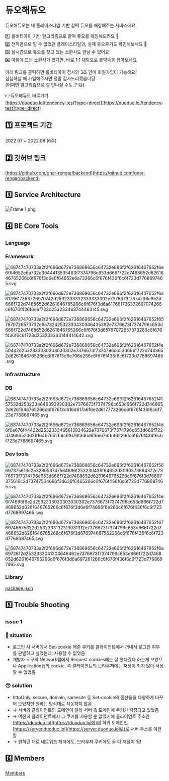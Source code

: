 # 듀오해듀오

듀오해듀오는 내 플레이스타일 기반 찰떡 듀오를 매칭해주는 서비스에요

1️⃣ 롤비티아이 기반 알고리즘으로 찰떡 듀오를 매칭해드려요 🤝  
2️⃣ 전적만으로 알 수 없었던 플레이스타일과, 실제 듀오후기도 확인해보세요 👀  
3️⃣ 실시간으로 듀오를 찾고 있는 소환사도 만날 수 있어요  
4️⃣ 마음에 드는 소환사가 있다면, 바로 1:1 채팅으로 롤약속을 잡아보세요  

아래 링크를 클릭하면 롤비티아이 검사와 3초 안에 회원가입이 가능해요!  
심심하실 때 가입해주시면 정말 감사드리겠습니당  
(어쩌면 알고리즘으로 절 만나실 수도..? 😋)  

👉듀오해듀오 바로가기  
 [https://duoduo.lol/tendency-test?type=direct](https://duoduo.lol/tendency-test?type=direct)

## 1️⃣ 프로젝트 기간

2022.07 ~ 2022.08 (6주)

## 2️⃣ 깃허브 링크

[https://github.com/gnar-rengar/backend](https://github.com/gnar-rengar/backend)

## 3️⃣ **Service Architecture**

![Frame 1.png](https://s3-us-west-2.amazonaws.com/secure.notion-static.com/189d8b90-d1d4-4cbf-bea9-1f6d7d57b6e9/Frame_1.png)

## 4️⃣ **BE Core Tools**

### **Language**

### **Framework**

![68747470733a2f2f696d672e736869656c64732e696f2f62616467652f6e6f64652e6a732d3644413535463f7374796c653d666f722d7468652d6261646765266c6f676f3d6e6f64652e6a73266c6f676f436f6c6f723d7768697465.svg](https://s3-us-west-2.amazonaws.com/secure.notion-static.com/305e7cc7-5dbe-45fa-b1f0-fcc9620ada64/68747470733a2f2f696d672e736869656c64732e696f2f62616467652f6e6f64652e6a732d3644413535463f7374796c653d666f722d7468652d6261646765266c6f676f3d6e6f64652e6a73266c6f676f436f6c6f723d7768697465.svg)

![68747470733a2f2f696d672e736869656c64732e696f2f62616467652f6a6176617363726970742d2532333332333333302e7376673f7374796c653d666f722d7468652d6261646765266c6f676f3d6a617661736372697074266c6f676f436f6c6f723d253233463744463145.svg](https://s3-us-west-2.amazonaws.com/secure.notion-static.com/abe8e5ea-ccef-44a4-a054-8242174572fe/68747470733a2f2f696d672e736869656c64732e696f2f62616467652f6a6176617363726970742d2532333332333333302e7376673f7374796c653d666f722d7468652d6261646765266c6f676f3d6a617661736372697074266c6f676f436f6c6f723d253233463744463145.svg)

![68747470733a2f2f696d672e736869656c64732e696f2f62616467652f657870726573732e6a732d2532333430346435392e7376673f7374796c653d666f722d7468652d6261646765266c6f676f3d65787072657373266c6f676f436f6c6f723d253233363144414642.svg](https://s3-us-west-2.amazonaws.com/secure.notion-static.com/4420dc31-1e0f-4825-97c3-365a4160460e/68747470733a2f2f696d672e736869656c64732e696f2f62616467652f657870726573732e6a732d2532333430346435392e7376673f7374796c653d666f722d7468652d6261646765266c6f676f3d65787072657373266c6f676f436f6c6f723d253233363144414642.svg)

![68747470733a2f2f696d672e736869656c64732e696f2f62616467652f4e504d2d2532333030303030302e7376673f7374796c653d666f722d7468652d6261646765266c6f676f3d6e706d266c6f676f436f6c6f723d7768697465.svg](https://s3-us-west-2.amazonaws.com/secure.notion-static.com/1863a750-ebad-4113-af84-bcc9a08d8975/68747470733a2f2f696d672e736869656c64732e696f2f62616467652f4e504d2d2532333030303030302e7376673f7374796c653d666f722d7468652d6261646765266c6f676f3d6e706d266c6f676f436f6c6f723d7768697465.svg)

### ****Infrastructure****

### **DB**

![68747470733a2f2f696d672e736869656c64732e696f2f62616467652f4157532d2532334646393930302e7376673f7374796c653d666f722d7468652d6261646765266c6f676f3d616d617a6f6e2d617773266c6f676f436f6c6f723d7768697465.svg](https://s3-us-west-2.amazonaws.com/secure.notion-static.com/f568d957-2089-4492-becb-7c0209c8f344/68747470733a2f2f696d672e736869656c64732e696f2f62616467652f4157532d2532334646393930302e7376673f7374796c653d666f722d7468652d6261646765266c6f676f3d616d617a6f6e2d617773266c6f676f436f6c6f723d7768697465.svg)

![68747470733a2f2f696d672e736869656c64732e696f2f62616467652f4d6f6e676f44422d2532333465613934622e7376673f7374796c653d666f722d7468652d6261646765266c6f676f3d6d6f6e676f6462266c6f676f436f6c6f723d7768697465.svg](https://s3-us-west-2.amazonaws.com/secure.notion-static.com/59d421e1-6f58-4d20-ae4f-99dbf2f08c75/68747470733a2f2f696d672e736869656c64732e696f2f62616467652f4d6f6e676f44422d2532333465613934622e7376673f7374796c653d666f722d7468652d6261646765266c6f676f3d6d6f6e676f6462266c6f676f436f6c6f723d7768697465.svg)

### **Dev tools**

![68747470733a2f2f696d672e736869656c64732e696f2f62616467652f56697375616c25323053747564696f253230436f64652d3030373864372e7376673f7374796c653d666f722d7468652d6261646765266c6f676f3d76697375616c2d73747564696f2d636f6465266c6f676f436f6c6f723d7768697465.svg](https://s3-us-west-2.amazonaws.com/secure.notion-static.com/cf1da24d-4b93-4832-abda-2a3393a08cf5/68747470733a2f2f696d672e736869656c64732e696f2f62616467652f56697375616c25323053747564696f253230436f64652d3030373864372e7376673f7374796c653d666f722d7468652d6261646765266c6f676f3d76697375616c2d73747564696f2d636f6465266c6f676f436f6c6f723d7768697465.svg)

![68747470733a2f2f696d672e736869656c64732e696f2f62616467652f4e6f74696f6e2d2532333030303030302e7376673f7374796c653d666f722d7468652d6261646765266c6f676f3d6e6f74696f6e266c6f676f436f6c6f723d7768697465.svg](https://s3-us-west-2.amazonaws.com/secure.notion-static.com/dac41b8d-229c-4fcf-b6fa-7576228ef5cc/68747470733a2f2f696d672e736869656c64732e696f2f62616467652f4e6f74696f6e2d2532333030303030302e7376673f7374796c653d666f722d7468652d6261646765266c6f676f3d6e6f74696f6e266c6f676f436f6c6f723d7768697465.svg)

![68747470733a2f2f696d672e736869656c64732e696f2f62616467652f6769746875622d2532333132313031312e7376673f7374796c653d666f722d7468652d6261646765266c6f676f3d676974687562266c6f676f436f6c6f723d7768697465.svg](https://s3-us-west-2.amazonaws.com/secure.notion-static.com/47df4286-2417-487b-a351-cdf9441b956a/68747470733a2f2f696d672e736869656c64732e696f2f62616467652f6769746875622d2532333132313031312e7376673f7374796c653d666f722d7468652d6261646765266c6f676f3d676974687562266c6f676f436f6c6f723d7768697465.svg)

![68747470733a2f2f696d672e736869656c64732e696f2f62616467652f6a6972612d2532333041304646462e7376673f7374796c653d666f722d7468652d6261646765266c6f676f3d6a697261266c6f676f436f6c6f723d7768697465.svg](https://s3-us-west-2.amazonaws.com/secure.notion-static.com/0dec480e-7e75-440c-b3e5-b9bb5f9eb04a/68747470733a2f2f696d672e736869656c64732e696f2f62616467652f6a6972612d2532333041304646462e7376673f7374796c653d666f722d7468652d6261646765266c6f676f3d6a697261266c6f676f436f6c6f723d7768697465.svg)

### **Library**

[package.json](https://www.notion.so/094fd13f951b42f789fd6ecff45d558d)

## 5️⃣ Trouble Shooting

### issue 1

### 🤔 situation

- 로그인 시 서버에서 Set-cookie 해준 쿠키를 클라이언트에서 꺼내서 로그인 여부를 판별하고 싶었는데, 사용할 수 없었음
- 개발자 도구의 Network탭에서 Request cookies에는 잘 왔다갔다 하는게 보였으나 Application탭의 cookie, 즉 클라이언트의 브라우저에는 저장이 되지 않아 사용할 수 없었음

### 😙 solution

- httpOnly, secure, domain, samesite 등 Set-cookie의 옵션들을 다양하게 바꾸어 보았지만 원하는 방식대로 작동하지 않음
- → 서버와 클라이언트의 도메인이 달라 서버 측 도메인에 쿠키가 저장되고 있었음
- → 여전히 클라이언트에서 그 쿠키를 사용할 순 없었기에 클라이언트 주소인 [https://duoduo.lol](https://duoduo.lol에)의 하위 도메인인  [https://server.duoduo.lol](https://server.duoduo.lol로)로 서버 주소를 이전함
- → 원하던 대로 네트워크 헤더에도, 브라우저 쿠키에도 둘 다 저장이 됨!

## 6️⃣ Members

[Members](https://www.notion.so/118e848de777478da391a6984fb7913f)
